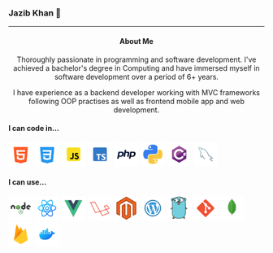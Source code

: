 ### Jazib Khan 👋
---

<center>
	
#### About Me

Thoroughly passionate in programming and software development. I've achieved a bachelor's degree in Computing and have immersed myself in software development over a period of 6+ years. 

I have experience as a backend developer working with MVC frameworks following OOP practises as well as frontend mobile app and web development.

</center>

#### I can code in...
<p float="left">
	<img title="HTML" src="./images/html.png" width="48"/>
	<img title="CSS" src="./images/css.png" width="48"/>
	<img title="JS" src="./images/js.png" width="48"/>
	<img title="TypeScript" src="./images/ts.png" width="48"/>
	<img title="PHP" src="./images/php.png" width="48"/>
	<img title="PHP" src="./images/python.png" width="48"/>
	<img title="C#" src="./images/c-sharp.png" width="48"/>
	<img title="MySQL" src="./images/mysql.png" width="48"/>
</p>

#### I can use...

<p float="left">
	<img title="Node.js" src="./images/nodejs.png" width="48"/>
	<img title="React" src="./images/react.png" width="48"/>
  <img title="Vue js" src="./images/vuejs.png" width="48"/>
	<img title="Laravel" src="./images/laravel.png" width="48"/>
	<img title="Magento" src="./images/magento.png" width="48"/>
	<img title="Wordpress" src="./images/wordpress.png" width="48"/>
	<img title="Golang" src="./images/golang.png" width="48"/>
	<img title="Git" src="./images/git.png" width="48"/>
	<img title="MongoDB" src="./images/mongodb.png" width="48"/>
	<img title="Firebase" src="./images/firebase.png" width="48"/>
	<img title="Docker" src="./images/docker.png" width="48"/>
</p>

</center>


<!--
**Jazib-Khan/Jazib-Khan** is a ✨ _special_ ✨ repository because its `README.md` (this file) appears on your GitHub profile.

Here are some ideas to get you started:

- 🔭 I’m currently working on ...
- 🌱 I’m currently learning ...
- 👯 I’m looking to collaborate on ...
- 🤔 I’m looking for help with ...
- 💬 Ask me about ...
- 📫 How to reach me: ...
- 😄 Pronouns: ...
- ⚡ Fun fact: ...
-->
